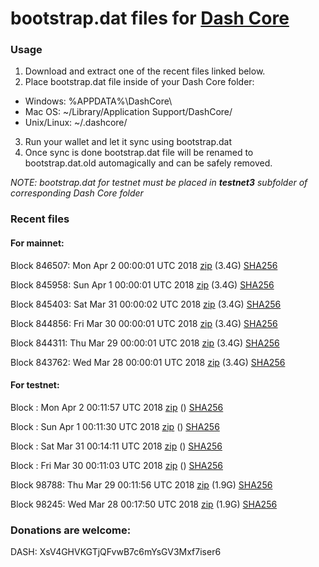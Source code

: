 # bootstrap.dat files for [Dash Core](https://www.dash.org)

### Usage

1. Download and extract one of the recent files linked below.
2. Place bootstrap.dat file inside of your Dash Core folder:
 - Windows: %APPDATA%\DashCore\
 - Mac OS: ~/Library/Application Support/DashCore/
 - Unix/Linux: ~/.dashcore/
3. Run your wallet and let it sync using bootstrap.dat
4. Once sync is done bootstrap.dat file will be renamed to bootstrap.dat.old automagically and can be safely removed.

_NOTE: bootstrap.dat for testnet must be placed in **testnet3** subfolder of corresponding Dash Core folder_

### Recent files

#### For mainnet:

Block 846507: Mon Apr  2 00:00:01 UTC 2018 [zip](https://dash-bootstrap.ams3.digitaloceanspaces.com/mainnet/2018-04-02/bootstrap.dat.zip) (3.4G) [SHA256](https://dash-bootstrap.ams3.digitaloceanspaces.com/mainnet/2018-04-02/sha256.txt)

Block 845958: Sun Apr  1 00:00:01 UTC 2018 [zip](https://dash-bootstrap.ams3.digitaloceanspaces.com/mainnet/2018-04-01/bootstrap.dat.zip) (3.4G) [SHA256](https://dash-bootstrap.ams3.digitaloceanspaces.com/mainnet/2018-04-01/sha256.txt)

Block 845403: Sat Mar 31 00:00:02 UTC 2018 [zip](https://dash-bootstrap.ams3.digitaloceanspaces.com/mainnet/2018-03-31/bootstrap.dat.zip) (3.4G) [SHA256](https://dash-bootstrap.ams3.digitaloceanspaces.com/mainnet/2018-03-31/sha256.txt)

Block 844856: Fri Mar 30 00:00:01 UTC 2018 [zip](https://dash-bootstrap.ams3.digitaloceanspaces.com/mainnet/2018-03-30/bootstrap.dat.zip) (3.4G) [SHA256](https://dash-bootstrap.ams3.digitaloceanspaces.com/mainnet/2018-03-30/sha256.txt)

Block 844311: Thu Mar 29 00:00:01 UTC 2018 [zip](https://dash-bootstrap.ams3.digitaloceanspaces.com/mainnet/2018-03-29/bootstrap.dat.zip) (3.4G) [SHA256](https://dash-bootstrap.ams3.digitaloceanspaces.com/mainnet/2018-03-29/sha256.txt)

Block 843762: Wed Mar 28 00:00:01 UTC 2018 [zip](https://dash-bootstrap.ams3.digitaloceanspaces.com/mainnet/2018-03-28/bootstrap.dat.zip) (3.4G) [SHA256](https://dash-bootstrap.ams3.digitaloceanspaces.com/mainnet/2018-03-28/sha256.txt)


#### For testnet:

Block : Mon Apr  2 00:11:57 UTC 2018 [zip](https://dash-bootstrap.ams3.digitaloceanspaces.com/testnet/2018-04-02/bootstrap.dat.zip) () [SHA256](https://dash-bootstrap.ams3.digitaloceanspaces.com/testnet/2018-04-02/sha256.txt)

Block : Sun Apr  1 00:11:30 UTC 2018 [zip](https://dash-bootstrap.ams3.digitaloceanspaces.com/testnet/2018-04-01/bootstrap.dat.zip) () [SHA256](https://dash-bootstrap.ams3.digitaloceanspaces.com/testnet/2018-04-01/sha256.txt)

Block : Sat Mar 31 00:14:11 UTC 2018 [zip](https://dash-bootstrap.ams3.digitaloceanspaces.com/testnet/2018-03-31/bootstrap.dat.zip) () [SHA256](https://dash-bootstrap.ams3.digitaloceanspaces.com/testnet/2018-03-31/sha256.txt)

Block : Fri Mar 30 00:11:03 UTC 2018 [zip](https://dash-bootstrap.ams3.digitaloceanspaces.com/testnet/2018-03-30/bootstrap.dat.zip) () [SHA256](https://dash-bootstrap.ams3.digitaloceanspaces.com/testnet/2018-03-30/sha256.txt)

Block 98788: Thu Mar 29 00:11:56 UTC 2018 [zip](https://dash-bootstrap.ams3.digitaloceanspaces.com/testnet/2018-03-29/bootstrap.dat.zip) (1.9G) [SHA256](https://dash-bootstrap.ams3.digitaloceanspaces.com/testnet/2018-03-29/sha256.txt)

Block 98245: Wed Mar 28 00:17:50 UTC 2018 [zip](https://dash-bootstrap.ams3.digitaloceanspaces.com/testnet/2018-03-28/bootstrap.dat.zip) (1.9G) [SHA256](https://dash-bootstrap.ams3.digitaloceanspaces.com/testnet/2018-03-28/sha256.txt)


### Donations are welcome:

DASH: XsV4GHVKGTjQFvwB7c6mYsGV3Mxf7iser6
